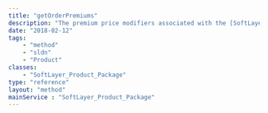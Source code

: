 ```yaml
---
title: "getOrderPremiums"
description: "The premium price modifiers associated with the [SoftLayer_Product_Item_Price](/reference/datatypes/SoftLayer_Product_Item_Price) and [SoftLayer_Location](/reference/datatypes/SoftLayer_Location) objects in a package."
date: "2018-02-12"
tags:
    - "method"
    - "sldn"
    - "Product"
classes:
    - "SoftLayer_Product_Package"
type: "reference"
layout: "method"
mainService : "SoftLayer_Product_Package"
---
```

